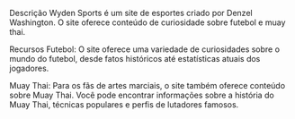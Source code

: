 Descrição
Wyden Sports é um site de esportes criado por Denzel Washington. O site oferece conteúdo de curiosidade sobre futebol e muay thai.

Recursos
Futebol: O site oferece uma variedade de curiosidades sobre o mundo do futebol, desde fatos históricos até estatísticas atuais dos jogadores.

Muay Thai: Para os fãs de artes marciais, o site também oferece conteúdo sobre Muay Thai. Você pode encontrar informações sobre a história do Muay Thai, técnicas populares e perfis de lutadores famosos.